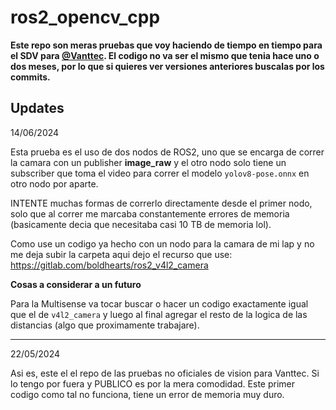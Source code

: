 # ros2_opencv_cpp

**Este repo son meras pruebas que voy haciendo de tiempo en tiempo para el SDV para [@Vanttec](https://github.com/vanttec). El codigo no va ser el mismo que tenia hace uno o dos meses, por lo que si quieres ver versiones anteriores buscalas por los commits.**


## Updates

14/06/2024

Esta prueba es el uso de dos nodos de ROS2, uno que se encarga de correr la camara con un publisher **image_raw** y el otro nodo solo tiene un subscriber que toma el video para correr el modelo ```yolov8-pose.onnx``` en otro nodo por aparte.

INTENTE muchas formas de correrlo directamente desde el primer nodo, solo que al correr me marcaba constantemente errores de memoria (basicamente decia que necesitaba casi 10 TB de memoria lol). 

Como use un codigo ya hecho con un nodo para la camara de mi lap y no me deja subir la carpeta aqui dejo el recurso que use: https://gitlab.com/boldhearts/ros2_v4l2_camera

**Cosas a considerar a un futuro**

Para la Multisense va tocar buscar o hacer un codigo exactamente igual que el de ```v4l2_camera``` y luego al final agregar el resto de la logica de las distancias (algo que proximamente trabajare).

------------------------------------------------------------------------------------------------------------------

22/05/2024

Asi es, este el el repo de las pruebas no oficiales de vision para Vanttec. Si lo tengo por fuera y PUBLICO es por la mera comodidad. Este primer codigo como tal no funciona, tiene un error de memoria muy duro.
